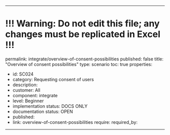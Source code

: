 ---
# !!! Warning: Do not edit this file; any changes must be replicated in Excel !!!
permalink: integrate/overview-of-consent-possibilities
published: false
title: "Overview of consent possibilities"
type: scenario
toc: true
properties:
  - id: SC024
  - category: Requesting consent of users
  - description:
  - customer: All
  - component: integrate
  - level: Beginner
  - implementation status: DOCS ONLY
  - documentation status: OPEN
  - published:
  - link: overview-of-consent-possibilities
require:
required_by:
------ 

